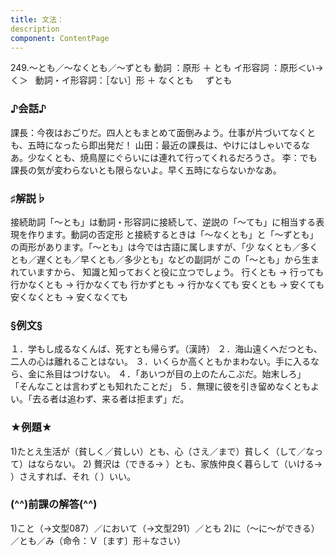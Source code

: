 ```yaml
---
title: 文法：
description
component: ContentPage
---
```



249.～とも／～なくとも／～ずとも
動詞 ：原形 ＋ とも
イ形容詞 ：原形＜い→く＞  
動詞・イ形容詞：［ない］形 ＋ なくとも
    ずとも
### ♪会話♪
課長：今夜はおごりだ。四人ともまとめて面倒みよう。仕事が片づいてなくとも、五時になったら即出発だ！ 山田：最近の課長は、やけにはしゃいでるなあ。少なくとも、焼鳥屋にぐらいには連れて行ってくれるだろうさ。
李：でも課長の気が変わらないとも限らないよ。早く五時にならないかなあ。
### ♯解説♭
接続助詞「～とも」は動詞・形容詞に接続して、逆説の「～ても」に相当する表現を作ります。動詞の否定形 と接続するときは「～なくとも」と「～ずとも」の両形があります。「～とも」は今では古語に属しますが、「少 なくとも／多くとも／遅くとも／早くとも／多少とも」などの副詞が この「～とも」から生まれていますから、 知識と知っておくと役に立つでしょう。
行くとも → 行っても 行かなくとも → 行かなくても 行かずとも → 行かなくても 安くとも → 安くても 安くなくとも → 安くなくても
### §例文§
１．学もし成るなくんば、死すとも帰らず。（漢詩）
２．海山遠くへだつとも、二人の心は離れることはない。
３．いくらか高くともかまわない。手に入るなら、金に糸目はつけない。
４．「あいつが目の上のたんこぶだ。始末しろ」 「そんなことは言わずとも知れたことだ」
５．無理に彼を引き留めなくともよい。「去る者は追わず、来る者は拒まず」だ。
### ★例題★
1)たとえ生活が（貧しく／貧しい）とも、心（さえ／まで）貧しく（して／なって）はならない。
2) 贅沢は（できる→ ）とも、家族仲良く暮らして（いける→ ）さえすれば、それ（ ）いい。
### (^^)前課の解答(^^)
1)こと（→文型087）／において（→文型291）／とも
2)に（～に～ができる）／とも／み（命令：Ｖ〔ます〕形＋なさい）
